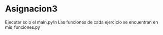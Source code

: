 # Asignacion3
 
Ejecutar solo el main.py\n
Las funciones de cada ejercicio se encuentran en mis_funciones.py